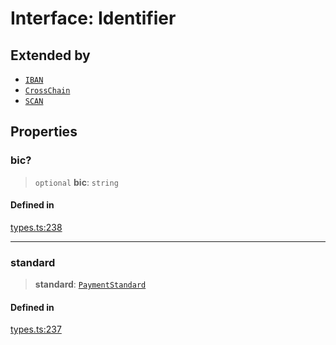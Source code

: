 # Interface: Identifier

## Extended by

- [`IBAN`](/docs/tools/SDK/interfaces/IBAN.md)
- [`CrossChain`](/docs/tools/SDK/interfaces/CrossChain.md)
- [`SCAN`](/docs/tools/SDK/interfaces/SCAN.md)

## Properties

### bic?

> `optional` **bic**: `string`

#### Defined in

[types.ts:238](https://github.com/monerium/js-monorepo/blob/main/packages/sdk/src/types.ts#L238)

***

### standard

> **standard**: [`PaymentStandard`](/docs/tools/SDK/enumerations/PaymentStandard.md)

#### Defined in

[types.ts:237](https://github.com/monerium/js-monorepo/blob/main/packages/sdk/src/types.ts#L237)
